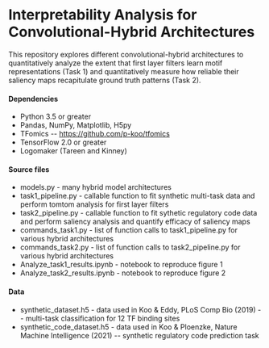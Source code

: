 # Interpretability Analysis for Convolutional-Hybrid Architectures

This repository explores different convolutional-hybrid architectures to quantitatively analyze the extent that first layer filters learn motif representations (Task 1) and quantitatively measure how reliable their saliency maps recapitulate ground truth patterns (Task 2).

#### Dependencies
- Python 3.5 or greater
- Pandas, NumPy, Matplotlib, H5py
- TFomics -- https://github.com/p-koo/tfomics 
- TensorFlow 2.0 or greater
- Logomaker (Tareen and Kinney)

#### Source files
- models.py - many hybrid model architectures 
- task1_pipeline.py - callable function to fit synthetic multi-task data and perform tomtom analysis for first layer filters
- task2_pipeline.py - callable function to fit sythetic regulatory code data and perform saliency analysis and quantify efficacy of saliency maps
- commands_task1.py - list of function calls to task1_pipeline.py for various hybrid architectures
- commands_task2.py - list of function calls to task2_pipeline.py for various hybrid architectures
- Analyze_task1_results.ipynb - notebook to reproduce figure 1
- Analyze_task2_results.ipynb - notebook to reproduce figure 2

#### Data
- synthetic_dataset.h5 - data used in Koo & Eddy, PLoS Comp Bio (2019) -- multi-task classification for 12 TF binding sites
- synthetic_code_dataset.h5 - data used in Koo & Ploenzke, Nature Machine Intelligence (2021) -- synthetic regulatory code prediction task
